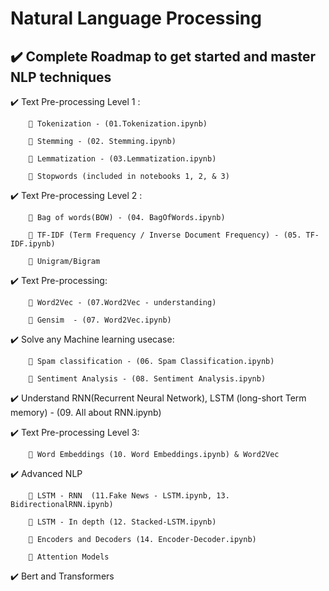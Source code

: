 # Natural Language Processing
## ✔️ Complete Roadmap to get started and master NLP techniques 

✔️ Text Pre-processing Level 1 : 

        🔹 Tokenization - (01.Tokenization.ipynb)
        
        🔹 Stemming - (02. Stemming.ipynb)
        
        🔹 Lemmatization - (03.Lemmatization.ipynb)
        
        🔹 Stopwords (included in notebooks 1, 2, & 3)
        
✔️ Text Pre-processing Level 2 : 
      
        🔹 Bag of words(BOW) - (04. BagOfWords.ipynb)
        
        🔹 TF-IDF (Term Frequency / Inverse Document Frequency) - (05. TF-IDF.ipynb)
        
        🔹 Unigram/Bigram 
        
✔️ Text Pre-processing:

        🔹 Word2Vec - (07.Word2Vec - understanding)
        
        🔹 Gensim  - (07. Word2Vec.ipynb)
      
✔️ Solve any Machine learning usecase:
        
        🔹 Spam classification - (06. Spam Classification.ipynb)
        
        🔹 Sentiment Analysis - (08. Sentiment Analysis.ipynb)
         
✔️ Understand RNN(Recurrent Neural Network), LSTM (long-short Term memory) - (09. All about RNN.ipynb)

✔️ Text Pre-processing Level 3:
        
        🔹 Word Embeddings (10. Word Embeddings.ipynb) & Word2Vec
        
✔️ Advanced NLP 

        🔹 LSTM - RNN  (11.Fake News - LSTM.ipynb, 13. BidirectionalRNN.ipynb)
        
        🔹 LSTM - In depth (12. Stacked-LSTM.ipynb)
        
        🔹 Encoders and Decoders (14. Encoder-Decoder.ipynb)
        
        🔹 Attention Models
        
✔️ Bert and Transformers
